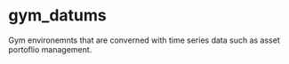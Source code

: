 # gym_datums
Gym environemnts that are converned with time series data such as asset portoflio management.
